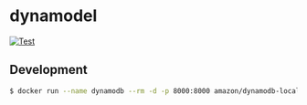 # dynamodel

[![Test](https://github.com/jdrydn/dynamodel/workflows/Test/badge.svg?branch=master)](https://github.com/jdrydn/dynamodel/actions?query=workflow%3A%22Test%22)

## Development

```sh
$ docker run --name dynamodb --rm -d -p 8000:8000 amazon/dynamodb-local
```
